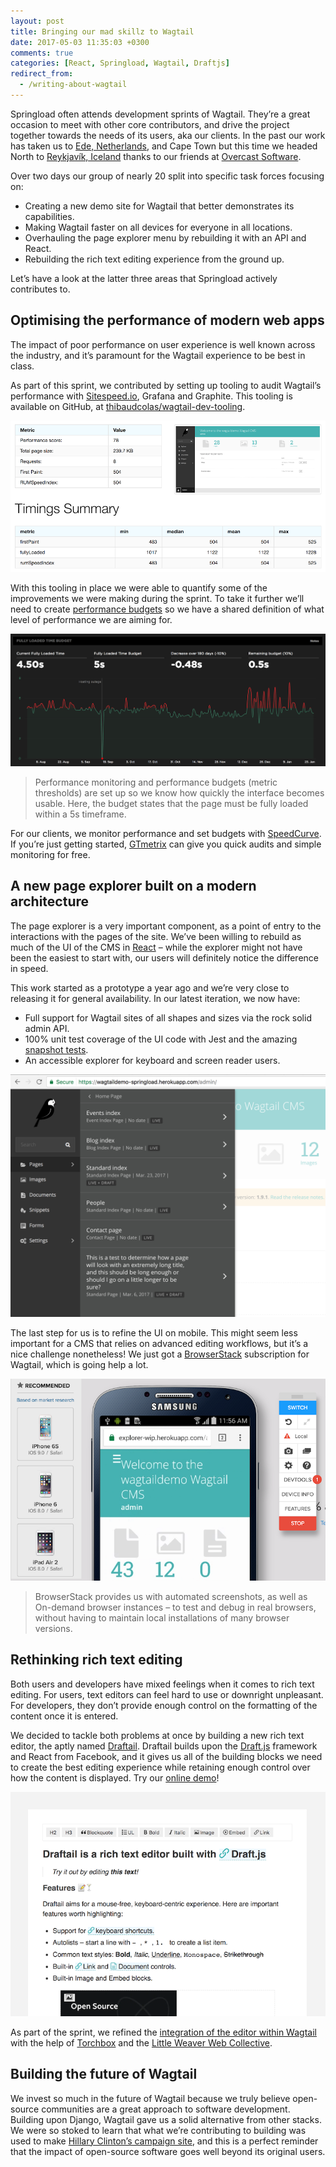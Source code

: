 ```yaml
---
layout: post
title: Bringing our mad skillz to Wagtail
date: 2017-05-03 11:35:03 +0300
comments: true
categories: [React, Springload, Wagtail, Draftjs]
redirect_from:
  - /writing-about-wagtail
---
```


Springload often attends development sprints of Wagtail. They’re a great occasion to meet with other core contributors, and drive the project together towards the needs of its users, aka our clients. In the past our work has taken us to [Ede, Netherlands](/awesome-wagtail), and Cape Town but this time we headed North to [Reykjavík, Iceland](https://www.google.co.nz/maps?q=Reykjav%C3%ADk) thanks to our friends at [Overcast Software](https://www.overcast.io/).

<!-- more -->

Over two days our group of nearly 20 split into specific task forces focusing on:

- Creating a new demo site for Wagtail that better demonstrates its capabilities.
- Making Wagtail faster on all devices for everyone in all locations.
- Overhauling the page explorer menu by rebuilding it with an API and React.
- Rebuilding the rich text editing experience from the ground up.

Let’s have a look at the latter three areas that Springload actively contributes to.

## Optimising the performance of modern web apps

The impact of poor performance on user experience is well known across the industry, and it’s paramount for the Wagtail experience to be best in class.

As part of this sprint, we contributed by setting up tooling to audit Wagtail’s performance with [Sitespeed.io](https://www.sitespeed.io/), Grafana and Graphite. This tooling is available on GitHub, at [thibaudcolas/wagtail-dev-tooling](https://github.com/thibaudcolas/wagtail-dev-tooling).

[![Sitespeed report example with timings for a Wagtail admin page load](/images/sitespeed-report.png)](https://github.com/thibaudcolas/wagtail-dev-tooling)

With this tooling in place we were able to quantify some of the improvements we were making during the sprint. To take it further we’ll need to create [performance budgets](https://timkadlec.com/2013/01/setting-a-performance-budget/) so we have a shared definition of what level of performance we are aiming for.

![Performance budget example](/images/performance-budget-wagtail.png)

> Performance monitoring and performance budgets (metric thresholds) are set up so we know how quickly the interface becomes usable. Here, the budget states that the page must be fully loaded within a 5s timeframe.

For our clients, we monitor performance and set budgets with [SpeedCurve](https://speedcurve.com/). If you’re just getting started, [GTmetrix](https://gtmetrix.com/) can give you quick audits and simple monitoring for free.

## A new page explorer built on a modern architecture

The page explorer is a very important component, as a point of entry to the interactions with the pages of the site. We’ve been willing to rebuild as much of the UI of the CMS in [React](https://facebook.github.io/react/) – while the explorer might not have been the easiest to start with, our users will definitely notice the difference in speed.

This work started as a prototype a year ago and we’re very close to releasing it for general availability. In our latest iteration, we now have:

- Full support for Wagtail sites of all shapes and sizes via the rock solid admin API.
- 100% unit test coverage of the UI code with Jest and the amazing [snapshot tests](https://www.springload.co.nz/blog/why-were-migrating-unit-tests-jest-and-why-you-should-too/).
- An accessible explorer for keyboard and screen reader users.

![Screenshot of the explorer’s latest iteration](/images/new-explorer-ui.png)

The last step for us is to refine the UI on mobile. This might seem less important for a CMS that relies on advanced editing workflows, but it’s a nice challenge nonetheless! We just got a [BrowserStack](https://www.browserstack.com/) subscription for Wagtail, which is going help a lot.

![Screenshot of the Browserstack interface, testing the Wagtail admin on an Android phone](/images/browserstack-wagtail.png)

> BrowserStack provides us with automated screenshots, as well as On-demand browser instances – to test and debug in real browsers, without having to maintain local installations of many browser versions.

## Rethinking rich text editing

Both users and developers have mixed feelings when it comes to rich text editing. For users, text editors can feel hard to use or downright unpleasant. For developers, they don’t provide enough control on the formatting of the content once it is entered.

We decided to tackle both problems at once by building a new rich text editor, the aptly named [Draftail](https://github.com/springload/draftail). Draftail builds upon the [Draft.js](https://draftjs.org/) framework and React from Facebook, and it gives us all of the building blocks we need to create the best editing experience while retaining enough control over how the content is displayed. Try our [online demo](https://springload.github.io/draftail)!

![Screenshot from the Draftail demo](/images/draftail-v06.png)

As part of the sprint, we refined the [integration of the editor within Wagtail](https://github.com/springload/wagtaildraftail) with the help of [Torchbox](https://torchbox.com/) and the [Little Weaver Web Collective](https://littleweaverweb.com/).

## Building the future of Wagtail

We invest so much in the future of Wagtail because we truly believe open-source communities are a great approach to software development. Building upon Django, Wagtail gave us a solid alternative from other stacks. We were so stoked to learn that what we’re contributing to building was used to make [Hillary Clinton’s campaign site](http://www.thedrum.com/news/2017/04/27/hillary-clintons-election-campaign-was-designed-wagtail-platform-created-torchbox), and this is a perfect reminder that the impact of open-source software goes well beyond its original users.
